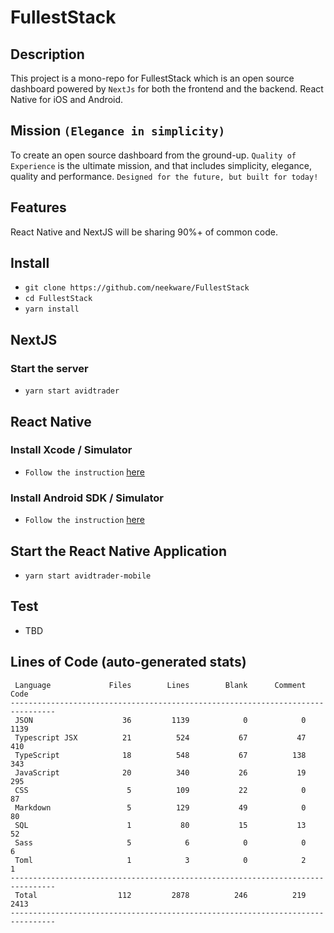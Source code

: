 # FullestStack

## Description

This project is a mono-repo for FullestStack which is an open source dashboard powered by `NextJs` for both the frontend and the backend. React Native for iOS and Android.

## Mission `(Elegance in simplicity)`

To create an open source dashboard from the ground-up. `Quality of Experience` is the ultimate mission, and that includes simplicity, elegance, quality and performance. `Designed for the future, but built for today!`<br/>

## Features

React Native and NextJS will be sharing 90%+ of common code.

## Install

- `git clone https://github.com/neekware/FullestStack`
- `cd FullestStack`
- `yarn install`

## NextJS

### Start the server

- `yarn start avidtrader`

## React Native

### Install Xcode / Simulator

- `Follow the instruction` [here](https://developer.apple.com/library/archive/documentation/IDEs/Conceptual/iOS_Simulator_Guide/GettingStartedwithiOSSimulator/GettingStartedwithiOSSimulator.html)

### Install Android SDK / Simulator

- `Follow the instruction` [here](https://developer.android.com/studio/run/emulator#install)

## Start the React Native Application

- `yarn start avidtrader-mobile`

## Test

- TBD

## Lines of Code (auto-generated stats)

```txt<br>--------------------------------------------------------------------------------
 Language             Files        Lines        Blank      Comment         Code
--------------------------------------------------------------------------------
 JSON                    36         1139            0            0         1139
 Typescript JSX          21          524           67           47          410
 TypeScript              18          548           67          138          343
 JavaScript              20          340           26           19          295
 CSS                      5          109           22            0           87
 Markdown                 5          129           49            0           80
 SQL                      1           80           15           13           52
 Sass                     5            6            0            0            6
 Toml                     1            3            0            2            1
--------------------------------------------------------------------------------
 Total                  112         2878          246          219         2413
--------------------------------------------------------------------------------
```
